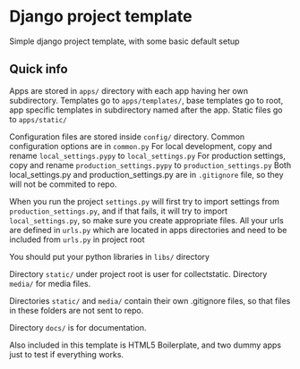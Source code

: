 Django project template
=======================

Simple django project template, with some basic default setup


Quick info
----------

Apps are stored in `apps/` directory with each app having her own subdirectory.
Templates go to `apps/templates/`, base templates go to root, app specific templates in subdirectory named after the app.
Static files go to `apps/static/`

Configuration files are stored inside `config/` directory.
Common configuration options are in `common.py`
For local development, copy and rename `local_settings.pypy` to `local_settings.py`
For production settings, copy and rename `production_settings.pypy` to `production_settings.py`
Both local_settings.py and production_settings.py are in `.gitignore` file, so they will not be commited to repo.

When you run the project `settings.py` will first try to import settings from `production_settings.py`, and if that fails, it will try to import `local_settings.py`, so make sure you create appropriate files.
All your urls are defined in `urls.py` which are located in apps directories and need to be included from `urls.py` in project root

You should put your python libraries in `libs/` directory

Directory `static/` under project root is user for collectstatic.
Directory `media/` for media files.

Directories `static/` and `media/` contain their own .gitignore files, so that files in these folders are not sent to repo.

Directory `docs/` is for documentation.

Also included in this template is HTML5 Boilerplate, and two dummy apps just to test if everything works.